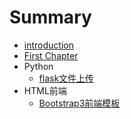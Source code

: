 # Summary

* [introduction](README.md)
* [First Chapter](chapter1.md)
* Python
   * [flask文件上传](flask-upload.md)
* HTML前端
   * [Bootstrap3前端模板](bootstrap3-template.md)


